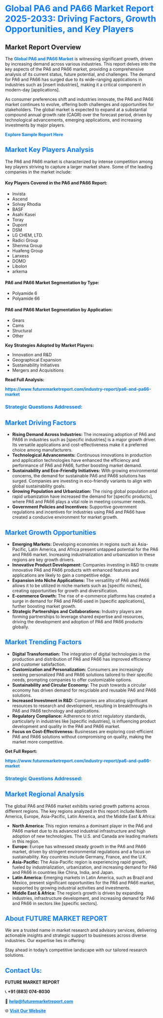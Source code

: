 <h1 style="color: #007BFF;">Global PA6 and PA66 Market Report 2025-2033: Driving Factors, Growth Opportunities, and Key Players</h1>

<section id="overview">
<h2>Market Report Overview</h2>
<p>The <a href="https://www.futuremarketreport.com/industry-report/pa6-and-pa66-market" style="color: #007BFF; text-decoration: none;"><strong>Global PA6 and PA66 Market</strong></a> is witnessing significant growth, driven by increasing demand across various industries. This report delves into the key aspects of the PA6 and PA66 market, providing a comprehensive analysis of its current status, future potential, and challenges. The demand for PA6 and PA66 has surged due to its wide-ranging applications in industries such as [insert industries], making it a critical component in modern-day [applications].</p>
<p>As consumer preferences shift and industries innovate, the PA6 and PA66 market continues to evolve, offering both challenges and opportunities for stakeholders. The global market is expected to expand at a substantial compound annual growth rate (CAGR) over the forecast period, driven by technological advancements, emerging applications, and increasing investments by major players.</p>
</section>

<section id="overview">
<p><a href="https://www.futuremarketreport.com/request-sample/reportId=104743" style="color: #007BFF; text-decoration: none;"><strong>Explore Sample Report Here</strong></a></p>
</section>

<section id="key-players">
<h2 style="color: #007BFF;">Market Key Players Analysis</h2>
<p>The PA6 and PA66 market is characterized by intense competition among key players striving to capture a larger market share. Some of the leading companies in the market include:</p>
<h4>Key Players Covered in the PA6 and PA66 Report:</h4>
<ul><li>Invista</li><li>Ascend</li><li>Solvay Rhodia</li><li>BASF</li><li>Asahi Kasei</li><li>Toray</li><li>Dupont</li><li>DSM</li><li>LG CHEM, LTD.</li><li>Radici Group</li><li>Shenma Group</li><li>Huafeng Group</li><li>Lanxess</li><li>DOMO</li><li>Libolon</li><li>arkema</li></ul>
<h4>PA6 and PA66 Market Segmentation by Type:</h4>
<ul><li>Polyamide 6</li><li>Polyamide 66</li></ul>

<h4>PA6 and PA66 Market Segmentation by Application:</h4>
<ul><li>Gears</li><li>Cams</li><li>Structural</li><li>Other</li></ul>
<p><strong>Key Strategies Adopted by Market Players:</strong></p>
<ul>
<li>Innovation and R&D</li>
<li>Geographical Expansion</li>
<li>Sustainability Initiatives</li>
<li>Mergers and Acquisitions</li>
</ul>
</section>

<section>
<p><strong>Read Full Analysis: </strong></p><a href="https://www.futuremarketreport.com/industry-report/pa6-and-pa66-market" style="color: #007BFF; text-decoration: none;"><strong>https://www.futuremarketreport.com/industry-report/pa6-and-pa66-market</strong></a>
<h3 style="color: #007BFF;">Strategic Questions Addressed:</h3>
</section>

<section id="driving-factors">
<h2 style="color: #007BFF;">Market Driving Factors</h2>
<ul>
<li><strong>Rising Demand Across Industries:</strong> The increasing adoption of PA6 and PA66 in industries such as [specific industries] is a major growth driver. Its versatile applications and cost-effectiveness make it a preferred choice among manufacturers.</li>
<li><strong>Technological Advancements:</strong> Continuous innovations in production and application technologies have enhanced the efficiency and performance of PA6 and PA66, further boosting market demand.</li>
<li><strong>Sustainability and Eco-Friendly Initiatives:</strong> With growing environmental concerns, the demand for sustainable PA6 and PA66 solutions has surged. Companies are investing in eco-friendly variants to align with global sustainability goals.</li>
<li><strong>Growing Population and Urbanization:</strong> The rising global population and rapid urbanization have increased the demand for [specific products], where PA6 and PA66 plays a vital role in meeting consumer needs.</li>
<li><strong>Government Policies and Incentives:</strong> Supportive government regulations and incentives for industries using PA6 and PA66 have created a conducive environment for market growth.</li>
</ul>
</section>

<section id="growth-opportunities">
<h2 style="color: #007BFF;">Market Growth Opportunities</h2>
<ul>
<li><strong>Emerging Markets:</strong> Developing economies in regions such as Asia-Pacific, Latin America, and Africa present untapped potential for the PA6 and PA66 market. Increasing industrialization and urbanization in these regions are key growth drivers.</li>
<li><strong>Innovative Product Development:</strong> Companies investing in R&D to create innovative PA6 and PA66 products with enhanced features and applications are likely to gain a competitive edge.</li>
<li><strong>Expansion into Niche Applications:</strong> The versatility of PA6 and PA66 allows it to be utilized in niche markets such as [specific niches], creating opportunities for growth and diversification.</li>
<li><strong>E-commerce Growth:</strong> The rise of e-commerce platforms has created a surge in demand for PA6 and PA66 used in [specific applications], further boosting market growth.</li>
<li><strong>Strategic Partnerships and Collaborations:</strong> Industry players are forming partnerships to leverage shared expertise and resources, driving the development and adoption of PA6 and PA66 products globally.</li>
</ul>
</section>

<section id="trending-factors">
<h2 style="color: #007BFF;">Market Trending Factors</h2>
<ul>
<li><strong>Digital Transformation:</strong> The integration of digital technologies in the production and distribution of PA6 and PA66 has improved efficiency and customer satisfaction.</li>
<li><strong>Customization and Personalization:</strong> Consumers are increasingly seeking personalized PA6 and PA66 solutions tailored to their specific needs, prompting companies to offer customizable options.</li>
<li><strong>Sustainability and Circular Economy:</strong> The push towards a circular economy has driven demand for recyclable and reusable PA6 and PA66 solutions.</li>
<li><strong>Increased Investment in R&D:</strong> Companies are allocating significant resources to research and development, resulting in breakthroughs in PA6 and PA66 technology and applications.</li>
<li><strong>Regulatory Compliance:</strong> Adherence to strict regulatory standards, particularly in industries like [specific industries], is influencing product development and quality in the PA6 and PA66 market.</li>
<li><strong>Focus on Cost-Effectiveness:</strong> Businesses are exploring cost-efficient PA6 and PA66 solutions without compromising on quality, making the market more competitive.</li>
</ul>
</section>

<section>
<p><strong>Get Full Report: </strong></p><a href="https://www.futuremarketreport.com/industry-report/pa6-and-pa66-market" style="color: #007BFF; text-decoration: none;"><strong>https://www.futuremarketreport.com/industry-report/pa6-and-pa66-market</strong></a>
<h3 style="color: #007BFF;">Strategic Questions Addressed:</h3>
</section>


<section id="regional-analysis">
<h2 style="color: #007BFF;">Market Regional Analysis</h2>
<p>The global PA6 and PA66 market exhibits varied growth patterns across different regions. The key regions analyzed in this report include North America, Europe, Asia-Pacific, Latin America, and the Middle East & Africa:</p>
<ul>
<li><strong>North America:</strong> This region remains a dominant player in the PA6 and PA66 market due to its advanced industrial infrastructure and high adoption of new technologies. The U.S. and Canada are leading markets in this region.</li>
<li><strong>Europe:</strong> Europe has witnessed steady growth in the PA6 and PA66 market, driven by stringent environmental regulations and a focus on sustainability. Key countries include Germany, France, and the U.K.</li>
<li><strong>Asia-Pacific:</strong> The Asia-Pacific region is experiencing rapid growth, fueled by industrialization, urbanization, and increasing demand for PA6 and PA66 in countries like China, India, and Japan.</li>
<li><strong>Latin America:</strong> Emerging markets in Latin America, such as Brazil and Mexico, present significant opportunities for the PA6 and PA66 market, supported by growing industrial activities and investments.</li>
<li><strong>Middle East & Africa:</strong> The region’s growth is driven by expanding industries, infrastructure development, and increasing demand for PA6 and PA66 in sectors like [specific sectors].</li>
</ul>
</section>

<footer>
<h2 style="color: #007BFF;">About FUTURE MARKET REPORT</h2>
<p>We are a trusted name in market research and advisory services, delivering actionable insights and strategic support to businesses across diverse industries. Our expertise lies in offering:</p>

<p>Stay ahead in today’s competitive landscape with our tailored research solutions.</p>

<h2 style="color: #007BFF;">Contact Us:</h2>
<p><strong>FUTURE MARKET REPORT</strong></p>
<p>📞 <strong>+91 (883) 074-8030</strong></p>
<p>📧 <strong><a href="mailto:help@futuremarketreport.com" style="color: #007BFF;">help@futuremarketreport.com</a></strong></p>
<p>🌐 <strong><a href="https://www.futuremarketreport.com/" style="color: #007BFF;">Visit Our Website</a></strong></p>
</footer>